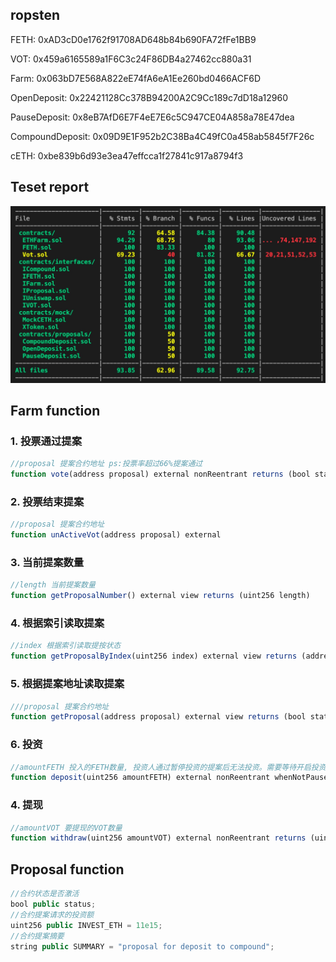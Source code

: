 ## ropsten 

FETH: 0xAD3cD0e1762f91708AD648b84b690FA72fFe1BB9

VOT: 0x459a6165589a1F6C3c24F86DB4a27462cc880a31

Farm: 0x063bD7E568A822eE74fA6eA1Ee260bd0466ACF6D

OpenDeposit: 0x22421128Cc378B94200A2C9Cc189c7dD18a12960 

PauseDeposit: 0x8eB7AfD6E7F4eE7E6c5C947CE04A858a78E47dea

CompoundDeposit: 0x09D9E1F952b2C38Ba4C49fC0a458ab5845f7F26c

cETH: 0xbe839b6d93e3ea47effcca1f27841c917a8794f3

## Teset report
![](./coverage/testreport.jpg)

## Farm function

### 1. 投票通过提案 
```javascript
//proposal 提案合约地址 ps:投票率超过66%提案通过
function vote(address proposal) external nonReentrant returns (bool status, uint256 votes)
```

### 2. 投票结束提案
```javascript
//proposal 提案合约地址
function unActiveVot(address proposal) external
```

### 3. 当前提案数量
```javascript
//length 当前提案数量
function getProposalNumber() external view returns (uint256 length)
```

### 4. 根据索引读取提案
```javascript
//index 根据索引读取提按状态
function getProposalByIndex(uint256 index) external view returns (address proposal, bool status, uint256 votes, uint256 expired))
```

### 5. 根据提案地址读取提案
```javascript
///proposal 提案合约地址
function getProposal(address proposal) external view returns (bool status, uint256 votes, uint256 expired)
```

### 6. 投资
```javascript
//amountFETH 投入的FETH数量, 投资人通过暂停投资的提案后无法投资。需要等待开启投资的提案通过后才能继续投资
function deposit(uint256 amountFETH) external nonReentrant whenNotPaused returns (uint256 liquidity)
```
### 4. 提现
```javascript
//amountVOT 要提现的VOT数量
function withdraw(uint256 amountVOT) external nonReentrant returns (uint256 withdrawAmount)
```
## Proposal function 
```javascript
//合约状态是否激活
bool public status;
//合约提案请求的投资额
uint256 public INVEST_ETH = 11e15;
//合约提案摘要
string public SUMMARY = "proposal for deposit to compound";
```
